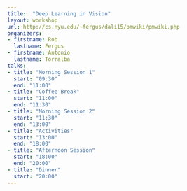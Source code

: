 ```yaml
---
title:  "Deep Learning in Vision"
layout: workshop
url: http://cs.nyu.edu/~fergus/dali15/pmwiki/pmwiki.php
organizers:
- firstname: Rob
  lastname: Fergus
- firstname: Antonio
  lastname: Torralba
talks:
- title: "Morning Session 1"
  start: "09:30"
  end: "11:00"
- title: "Coffee Break"
  start: "11:00"
  end: "11:30"
- title: "Morning Session 2"
  start: "11:30"
  end: "13:00"
- title: "Activities"
  start: "13:00"
  end: "18:00"
- title: "Afternoon Session"
  start: "18:00"
  end: "20:00"
- title: "Dinner"
  start: "20:00"
---
```

